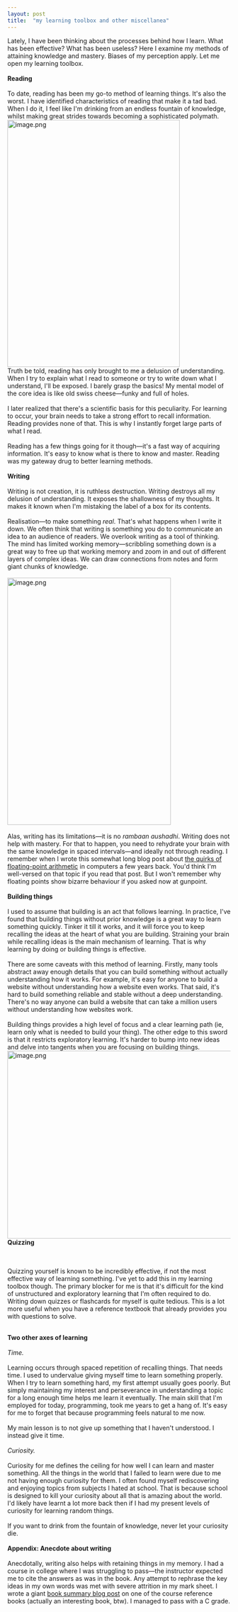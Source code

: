 ```yaml
---
layout: post
title:  "my learning toolbox and other miscellanea"
---
```


<div dir="ltr"><div>Lately, I have been thinking about the processes behind how I 
learn. What has been effective? What has been useless? Here I examine my
 methods of attaining knowledge and mastery. Biases of my perception 
apply. Let me open my learning toolbox.<br></div><div><br></div><div><b>Reading</b></div><div><b><br></b></div><div>To
 date, reading has been my go-to method of learning things. It&#39;s also 
the worst. I have identified characteristics of reading that make it a 
tad bad. When I do it, I feel like I&#39;m drinking from an endless fountain
 of knowledge, whilst making great strides towards becoming a 
sophisticated polymath.<br></div><div><img src="https://internetblog.s3.amazonaws.com/images/cb339908-1075-4d06-9e0c-f88598f2a76e" alt="image.png" width="389" height="558"><br>Truth
 be told, reading has only brought to me a delusion of understanding. 
When I try to explain what I read to someone or try to write down what I
 understand, I&#39;ll be exposed. I barely grasp the basics! My mental model
 of the core idea is like old swiss cheese—funky and full of holes.</div><div><br></div><div>I
 later realized that there&#39;s a scientific basis for this peculiarity. For
 learning to occur, your brain needs to take a strong effort to recall information. Reading provides none of that. This is why I instantly forget large parts of what I read.<br></div><div><br></div><div>Reading
 has a few things going for it though—it&#39;s a fast way of acquiring 
information. It&#39;s easy to know what is there to know and master. Reading
 was my gateway drug to better learning methods.</div><div><br></div><div><b>Writing</b></div><div><b><br></b></div><div>Writing
 is not creation, it is ruthless destruction. Writing destroys all my 
delusion of understanding. It exposes the shallowness of my thoughts. It
 makes it known when I&#39;m mistaking the label of a box for its contents.</div><div><br></div><div>Realisation—to make something <i>real</i>.
 That&#39;s what happens when I write it down. We often think that writing 
is something you do to communicate an idea to an audience of readers. We
 overlook writing as a tool of thinking. The mind has limited working 
memory—scribbling something down is a great way to free up that working 
memory and zoom in and out of different layers of complex ideas. We can 
draw connections from notes and form giant chunks of knowledge.</div><div><br></div><div><img src="https://internetblog.s3.amazonaws.com/images/783e3cd2-325b-4994-bdb7-5da5ec66be8c" alt="image.png" width="369" height="558"><br><br></div><div>Alas, writing has its limitations—it is no <i>rambaan aushadhi</i>.
 Writing does not help with mastery. For that to happen, you need to 
rehydrate your brain with the same knowledge in spaced intervals—and 
ideally not through reading. I remember when I wrote this somewhat long 
blog post about <a href="https://pesos.github.io/2020/07/22/01-plus-02-is-not-03.html">the quirks of floating-point arithmetic</a> in computers a 
few years back. You&#39;d think I&#39;m well-versed on that topic if you read 
that post. But I won&#39;t remember why floating points show bizarre 
behaviour if you asked now at gunpoint.<br></div><div><br></div><div><b>Building things</b><br></div><div><br></div><div>I
 used to assume that building is an act that follows learning. In 
practice, I&#39;ve found that building things without prior knowledge is a 
great way to learn something quickly. Tinker it till it works, and it 
will force you to keep recalling the ideas at the heart of what you are 
building. Straining your brain while recalling ideas is the main 
mechanism of learning. That is why learning by doing or building things 
is effective.</div><div><br></div><div>There are some caveats with this 
method of learning. Firstly, many tools abstract away enough details 
that you can build something without actually understanding how it 
works. For example, it&#39;s easy for anyone to build a website without 
understanding how a website even works. That said, it&#39;s hard to build 
something reliable and stable without a deep understanding. There&#39;s no 
way anyone can build a website that can take a million users without 
understanding how websites work.</div><div><br></div><div>Building 
things provides a high level of focus and a clear learning path (ie, 
learn only what is needed to build your thing). The other edge to this 
sword is that it restricts exploratory learning. It&#39;s harder to bump 
into new ideas and delve into tangents when you are focusing on building
 things.<br></div><div><img src="https://internetblog.s3.amazonaws.com/images/424e6471-22f5-4042-8027-04523f7dc9b0" alt="image.png" width="558" height="424"><br></div><div><b>Quizzing</b></div><div><br></div><div>
 
 <br>Quizzing yourself is known to be incredibly effective, if not the most effective way of learning something. I&#39;ve yet to add this in my learning toolbox though. The primary blocker for me is that it&#39;s difficult for the kind of unstructured and exploratory learning that I&#39;m often required to do. Writing down quizzes or flashcards for myself is quite tedious. This is a lot more useful when you have a reference textbook that already provides you with questions to solve.<br></div><div><br></div><div><b>Two other axes of learning</b></div><div><br></div><div><i>Time.</i></div><div><i><br></i></div><div>Learning
 occurs through spaced repetition of recalling things. That needs time. I
 used to undervalue giving myself time to learn something properly. When
 I try to learn something hard, my first attempt usually goes poorly. 
But simply maintaining my interest and perseverance in understanding a 
topic for a long enough time helps me learn it eventually. The main 
skill that I&#39;m employed for today, programming, took me years to get a 
hang of. It&#39;s easy for me to forget that because programming feels 
natural to me now.<br></div><div><br></div><div>My main lesson is to not give up something that I haven&#39;t understood. I instead give it time.</div><div><br></div><div><i>Curiosity.</i></div><div><br></div><div>Curiosity
 for me defines the ceiling for how well I can learn and master 
something. All the things in the world that I failed to learn were due 
to me not having enough curiosity for them. I often found myself 
rediscovering and enjoying topics from subjects I hated at school. That 
is because school is designed to kill your curiosity about all that is 
amazing about the world. I&#39;d likely have learnt a lot more back then if I
 had my present levels of curiosity for learning random things.<br></div><div><br></div><div>If you want to drink from the fountain of knowledge, never let your curiosity die.<br></div><div><br></div><div><b>Appendix: Anecdote about writing</b></div><div><b><br></b></div><div><div>Anecdotally,
 writing also helps with retaining things in 
my memory. I had a course in college where I was struggling to pass—the 
instructor expected me to cite the answers as was in the book. Any 
attempt to rephrase the key ideas in my own words was met with severe 
attrition in my mark sheet. I wrote a giant <a href="https://internetblog.co/atharva/2021/12/05/3f50ecbd-5ad3-4440-8d77-dbfd2a296ce1.html">book summary blog post</a> on 
one of the course reference books (actually an interesting book, btw). I
 managed to pass with a C grade.<br></div></div></div>
